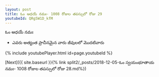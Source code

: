 ```yaml
---
layout: post
title: ఓం ఆధయే నమః- 1008 రోజుల తపస్సులో రోజు 29
youtubeId: QRg5W1D_kfM
---
```

 
 
 ఓం ఆధయే నమః  
 
 -  ఎవరు అత్యంత ప్రాచీనమైన వారు జీవులలో మొదటివారు 
 
  
 
  
 
 
 
 
 
 


{% include youtubePlayer.html id=page.youtubeId %}
 
[Next]({{ site.baseurl }}{% link  split2/_posts/2018-12-05-ఓం స్వయంభూతాయ నమః- 1008 రోజుల తపస్సులో రోజు 28.md%})
 
